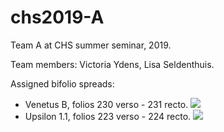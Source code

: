 # chs2019-A

Team A at CHS summer seminar, 2019.

Team members:  Victoria Ydens, Lisa Seldenthuis.

Assigned bifolio spreads:

-  Venetus B, folios 230 verso - 231 recto.  [![](http://www.homermultitext.org/iipsrv?OBJ=IIP,1.0&FIF=/project/homer/pyramidal/deepzoom/hmt/vbbifolio/v1/vb_230v_231r.tif&wID=200&CVT=JPEG)](http://www.homermultitext.org/ict2/?urn=urn:cite2:hmt:vbbifolio.v1:vb_230v_231r)
-  Upsilon 1.1, folios 223 verso - 224 recto.  [![](http://www.homermultitext.org/iipsrv?OBJ=IIP,1.0&FIF=/project/homer/pyramidal/deepzoom/hmt/e3bifolio/v1/E3_223v_224r.tif&wID=200&CVT=JPEG)](http://www.homermultitext.org/ict2/?urn=urn:cite2:hmt:e3bifolio.v1:E3_223v_224r)
